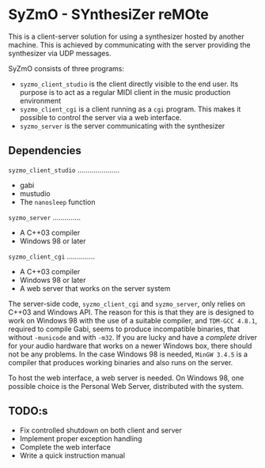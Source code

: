 SyZmO - SYnthesiZer reMOte
===========================
This is a client-server solution for using a synthesizer hosted by another machine. This is achieved by communicating with the server providing the synthesizer via UDP messages.

SyZmO consists of three programs:

 * `syzmo_client_studio` is the client directly visible to the end user. Its purpose is to act as a regular MIDI client in the music production environment
 * `syzmo_client_cgi` is a client running as a `cgi` program. This makes it possible to control the server via a web interface.
 * `syzmo_server` is the server communicating with the synthesizer

Dependencies
------------
`syzmo_client_studio`
.....................
 * gabi
 * mustudio
 * The `nanosleep` function
 
 `syzmo_server`
 ..............
  * A C++03 compiler
  * Windows 98 or later
  
 `syzmo_client_cgi`
 ..............
  * A C++03 compiler
  * Windows 98 or later
  * A web server that works on the server system

The server-side code, `syzmo_client_cgi` and `syzmo_server`, only relies on C++03 and Windows API. The reason for this is that they are is designed to work on Windows 98 with the use of a suitable compiler, and `TDM-GCC 4.8.1`, required to compile Gabi, seems to produce incompatible binaries, that without `-municode` and with `-m32`. If you are lucky and have a *complete* driver for your audio hardware that works on a newer Windows box, there should not be any problems. In the case Windows 98 is needed, `MinGW 3.4.5` is a compiler that produces working binaries and also runs on the server.

To host the web interface, a web server is needed. On Windows 98, one possible choice is the Personal Web Server, distributed with the system.

TODO:s
------
 * Fix controlled shutdown on both client and server
 * Implement proper exception handling
 * Complete the web interface
 * Write a quick instruction manual

